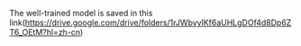 The well-trained model is saved in this link(https://drive.google.com/drive/folders/1rJWbvylKf6aUHLgDOf4d8Dp6ZT6_OEtM?hl=zh-cn)